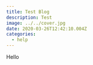 ```yaml
---
title: Test Blog
description: Test
image: ../../cover.jpg
date: 2020-03-26T12:42:10.004Z
categories:
  - help
---
```

Hello